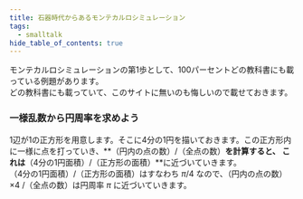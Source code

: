 ```yaml
---
title: 石器時代からあるモンテカルロシミュレーション
tags:
  - smalltalk
hide_table_of_contents: true
---
```


モンテカルロシミュレーションの第1歩として、100パーセントどの教科書にも載っている例題があります。\
どの教科書にも載っていて、このサイトに無いのも悔しいので載せておきます。

### 一様乱数から円周率を求めよう

1辺が1の正方形を用意します。そこに4分の1円を描いておきます。この正方形内に一様に点を打っていき、**（円内の点の数）/（全点の数）**を計算すると、 これは**（4分の1円面積）/（正方形の面積）**に近づいていきます。\
（4分の1円面積）/（正方形の面積）はすなわち $\pi/4$ なので、（円内の点の数）×4 /（全点の数）は円周率 $\pi$ に近づいていきます。
